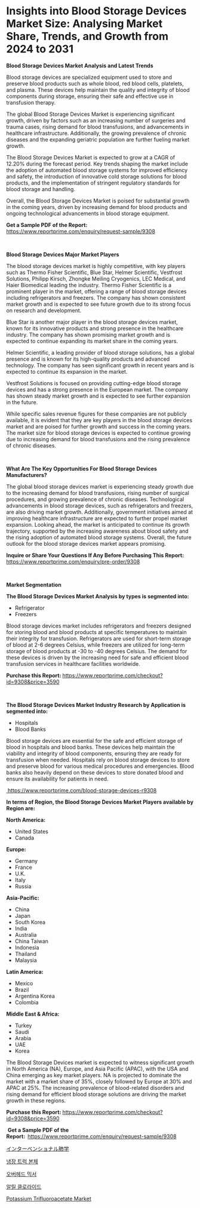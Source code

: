 <p><h1>Insights into Blood Storage Devices Market Size: Analysing Market Share, Trends, and Growth from 2024 to 2031</h1></p><p><strong>Blood Storage Devices Market Analysis and Latest Trends</strong></p>
<p><p>Blood storage devices are specialized equipment used to store and preserve blood products such as whole blood, red blood cells, platelets, and plasma. These devices help maintain the quality and integrity of blood components during storage, ensuring their safe and effective use in transfusion therapy.</p><p>The global Blood Storage Devices Market is experiencing significant growth, driven by factors such as an increasing number of surgeries and trauma cases, rising demand for blood transfusions, and advancements in healthcare infrastructure. Additionally, the growing prevalence of chronic diseases and the expanding geriatric population are further fueling market growth.</p><p>The Blood Storage Devices Market is expected to grow at a CAGR of 12.20% during the forecast period. Key trends shaping the market include the adoption of automated blood storage systems for improved efficiency and safety, the introduction of innovative cold storage solutions for blood products, and the implementation of stringent regulatory standards for blood storage and handling.</p><p>Overall, the Blood Storage Devices Market is poised for substantial growth in the coming years, driven by increasing demand for blood products and ongoing technological advancements in blood storage equipment.</p></p>
<p><strong>Get a Sample PDF of the Report:&nbsp;</strong> <a href="https://www.reportprime.com/enquiry/request-sample/9308">https://www.reportprime.com/enquiry/request-sample/9308</a></p>
<p>&nbsp;</p>
<p><strong>Blood Storage Devices Major Market Players</strong></p>
<p><p>The blood storage devices market is highly competitive, with key players such as Thermo Fisher Scientific, Blue Star, Helmer Scientific, Vestfrost Solutions, Philipp Kirsch, Zhongke Meiling Cryogenics, LEC Medical, and Haier Biomedical leading the industry. Thermo Fisher Scientific is a prominent player in the market, offering a range of blood storage devices including refrigerators and freezers. The company has shown consistent market growth and is expected to see future growth due to its strong focus on research and development.</p><p>Blue Star is another major player in the blood storage devices market, known for its innovative products and strong presence in the healthcare industry. The company has shown promising market growth and is expected to continue expanding its market share in the coming years.</p><p>Helmer Scientific, a leading provider of blood storage solutions, has a global presence and is known for its high-quality products and advanced technology. The company has seen significant growth in recent years and is expected to continue its expansion in the market.</p><p>Vestfrost Solutions is focused on providing cutting-edge blood storage devices and has a strong presence in the European market. The company has shown steady market growth and is expected to see further expansion in the future.</p><p>While specific sales revenue figures for these companies are not publicly available, it is evident that they are key players in the blood storage devices market and are poised for further growth and success in the coming years. The market size for blood storage devices is expected to continue growing due to increasing demand for blood transfusions and the rising prevalence of chronic diseases.</p></p>
<p>&nbsp;</p>
<p><strong>What Are The Key Opportunities For Blood Storage Devices Manufacturers?</strong></p>
<p><p>The global blood storage devices market is experiencing steady growth due to the increasing demand for blood transfusions, rising number of surgical procedures, and growing prevalence of chronic diseases. Technological advancements in blood storage devices, such as refrigerators and freezers, are also driving market growth. Additionally, government initiatives aimed at improving healthcare infrastructure are expected to further propel market expansion. Looking ahead, the market is anticipated to continue its growth trajectory, supported by the increasing awareness about blood safety and the rising adoption of automated blood storage systems. Overall, the future outlook for the blood storage devices market appears promising.</p></p>
<p><strong>Inquire or Share Your Questions If Any Before Purchasing This Report:</strong> <a href="https://www.reportprime.com/enquiry/pre-order/9308">https://www.reportprime.com/enquiry/pre-order/9308</a></p>
<p>&nbsp;</p>
<p><strong>Market Segmentation</strong></p>
<p><strong>The Blood Storage Devices Market Analysis by types is segmented into:</strong></p>
<p><ul><li>Refrigerator</li><li>Freezers</li></ul></p>
<p><p>Blood storage devices market includes refrigerators and freezers designed for storing blood and blood products at specific temperatures to maintain their integrity for transfusion. Refrigerators are used for short-term storage of blood at 2-6 degrees Celsius, while freezers are utilized for long-term storage of blood products at -30 to -40 degrees Celsius. The demand for these devices is driven by the increasing need for safe and efficient blood transfusion services in healthcare facilities worldwide.</p></p>
<p><strong>Purchase this Report:&nbsp;</strong><a href="https://www.reportprime.com/checkout?id=9308&price=3590">https://www.reportprime.com/checkout?id=9308&price=3590</a></p>
<p>&nbsp;</p>
<p><strong>The Blood Storage Devices Market Industry Research by Application is segmented into:</strong></p>
<p><ul><li>Hospitals</li><li>Blood Banks</li></ul></p>
<p><p>Blood storage devices are essential for the safe and efficient storage of blood in hospitals and blood banks. These devices help maintain the viability and integrity of blood components, ensuring they are ready for transfusion when needed. Hospitals rely on blood storage devices to store and preserve blood for various medical procedures and emergencies. Blood banks also heavily depend on these devices to store donated blood and ensure its availability for patients in need.</p></p>
<p><a href="https://www.reportprime.com/blood-storage-devices-r9308">&nbsp;https://www.reportprime.com/blood-storage-devices-r9308</a></p>
<p><strong>In terms of Region, the Blood Storage Devices Market Players available by Region are:</strong></p>
<p>
    <p> <strong> North America: </strong>
        <ul>
            <li>United States</li>
            <li>Canada</li>
        </ul>
        </p> 
    <p> <strong> Europe: </strong>
        <ul>
            <li>Germany</li>
            <li>France</li>
            <li>U.K.</li>
            <li>Italy</li>
            <li>Russia</li>
        </ul>
        </p> 
    <p> <strong> Asia-Pacific: </strong>
        <ul>
            <li>China</li>
            <li>Japan</li>
            <li>South Korea</li>
            <li>India</li>
            <li>Australia</li>
            <li>China Taiwan</li>
            <li>Indonesia</li>
            <li>Thailand</li>
            <li>Malaysia</li>
        </ul>
        </p> 
    <p> <strong> Latin America: </strong>
        <ul>
            <li>Mexico</li>
            <li>Brazil</li>
            <li>Argentina Korea</li>
            <li>Colombia</li>
        </ul>
        </p> 
    <p> <strong> Middle East & Africa: </strong>
        <ul>
            <li>Turkey</li>
            <li>Saudi</li>
            <li>Arabia</li>
            <li>UAE</li>
            <li>Korea</li>
        </ul>
    </p>
    </p>
<p><p>The Blood Storage Devices market is expected to witness significant growth in North America (NA), Europe, and Asia Pacific (APAC), with the USA and China emerging as key market players. NA is projected to dominate the market with a market share of 35%, closely followed by Europe at 30% and APAC at 25%. The increasing prevalence of blood-related disorders and rising demand for efficient blood storage solutions are driving the market growth in these regions.</p></p>
<p><strong>Purchase this Report: </strong><a href="https://www.reportprime.com/checkout?id=9308&price=3590">https://www.reportprime.com/checkout?id=9308&price=3590</a></p>
<p>&nbsp;<strong>Get a Sample PDF of the Report:&nbsp;&nbsp;</strong><a href="https://www.reportprime.com/enquiry/request-sample/9308">https://www.reportprime.com/enquiry/request-sample/9308</a></p>
<p><strong></strong></p>
<p><p><a href="https://github.com/avbqbctihcbe2/Market-Research-Report-List-1/blob/main/193789023490.md">インターベンショナル肺学</a></p><p><a href="https://medium.com/@koleledner/%EB%83%89%EC%9E%A5-%ED%8A%B8%EB%9F%AD-%EB%B0%94%EB%94%94-%EC%8B%9C%EC%9E%A5-%EB%B6%84%EC%84%9D-%EA%B8%80%EB%A1%9C%EB%B2%8C-%EC%82%B0%EC%97%85-%EC%A0%84%EB%A7%9D-%EB%B0%8F-%EC%98%88%EC%B8%A1-2024%EB%85%84%EB%B6%80%ED%84%B0-2031%EB%85%84%EA%B9%8C%EC%A7%80-394a11bec827">냉장 트럭 본체</a></p><p><a href="https://medium.com/@munchkin678568/%EC%98%A4%EB%B2%84%ED%97%A4%EB%93%9C-%EB%AF%B9%EC%84%9C-%EC%8B%9C%EC%9E%A5-%EA%B2%BD%EC%9F%81-%EB%B6%84%EC%84%9D-%EC%8B%9C%EC%9E%A5-%EB%8F%99%ED%96%A5-%EB%B0%8F-2031%EB%85%84%EA%B9%8C%EC%A7%80%EC%9D%98-%EC%98%88%EC%B8%A1-edb83957ab14">오버헤드 믹서</a></p><p><a href="https://github.com/PhilToryphy7876567/Market-Research-Report-List-1/blob/main/992069421344.md">알릴 클로라이드</a></p><p><a href="https://issuu.com/reportprime-2/docs/potassium-trifluoroacetate-market-size-2030.pptx">Potassium Trifluoroacetate Market</a></p></p>